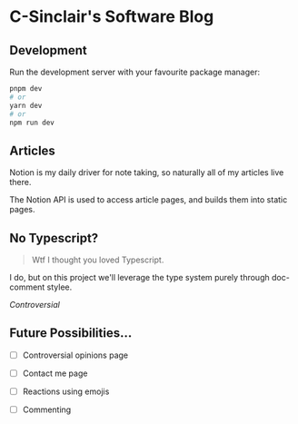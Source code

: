 # C-Sinclair's Software Blog

## Development

Run the development server with your favourite package manager:

```bash
pnpm dev 
# or
yarn dev
# or
npm run dev
```

## Articles

Notion is my daily driver for note taking, so naturally all of my articles live there.

The Notion API is used to access article pages, and builds them into static pages.

## No Typescript?

> Wtf I thought you loved Typescript.

I do, but on this project we'll leverage the type system purely through doc-comment stylee.

_Controversial_

## Future Possibilities...

- [ ] Controversial opinions page
- [ ] Contact me page
- [ ] Reactions using emojis
- [ ] Commenting 

